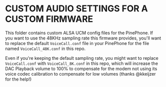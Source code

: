 # CUSTOM AUDIO SETTINGS FOR A CUSTOM FIRMWARE

This folder contains custom ALSA UCM config files for the PinePhone.
If you want to use the 48KHz sampling rate this firmware provides, you'll want to replace the default `VoiceCall.conf` file in your PinePhone for the file named `VoiceCall_48K.conf` in this repo.

Even if you're keeping the default sampling rate, you might want to replace `VoiceCall.conf` with `VoiceCall_8K.conf` in this repo, which will increase the DAC Playback volume to 100% to compensate for the modem not using its voice codec calibration to compensate for low volumes (thanks @kkeijzer for the help!)